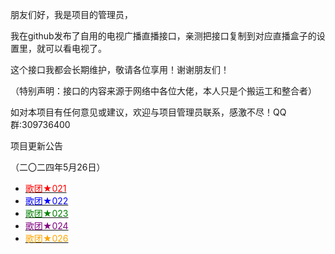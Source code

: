朋友们好，我是项目的管理员，

 

我在github发布了自用的电视广播直播接口，亲测把接口复制到对应直播盒子的设置里，就可以看电视了。

 

这个接口我都会长期维护，敬请各位享用！谢谢朋友们！

 

（特别声明：接口的内容来源于网络中各位大佬，本人只是个搬运工和整合者）

 

如对本项目有任何意见或建议，欢迎与项目管理员联系，感激不尽！QQ群:309736400
 



 

项目更新公告

（二〇二四年5月26日）

 - [<span style="color: red;">歌团★021</span>](https://cloud.video.taobao.com//play/u/57349687/p/1/e/6/t/1/239808028600.mp4)
- [<span style="color: blue;">歌团★022</span>](https://cloud.video.taobao.com//play/u/57349687/p/1/e/6/t/1/240031614983.mp4)
- [<span style="color: green;">歌团★023</span>](https://cloud.video.taobao.com//play/u/57349687/p/1/e/6/t/1/240150331617.mp4)
- [<span style="color: purple;">歌团★024</span>](https://cloud.video.taobao.com//play/u/57349687/p/1/e/6/t/1/239809100782.mp4)
- [<span style="color: orange;">歌团★026</span>](https://cloud.video.taobao.com//play/u/57349687/p/1/e/6/t/1/240033362815.mp4)


 



